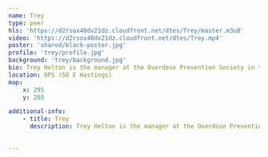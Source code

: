 ```yaml
---
name: Trey
type: peer
hls: 'https://d2rsox40dv21dz.cloudfront.net/dtes/Trey/master.m3u8'
video: 'https://d2rsox40dv21dz.cloudfront.net/dtes/Trey.mp4'
poster: 'shared/black-poster.jpg'
profile: 'trey/profile.jpg'
background: 'trey/background.jpg'
bio: Trey Helton is the manager at the Overdose Prevention Society in the Downtown Eastside. Trey is a well-known artist in the area as well as promoting the artistic abilities of others in the DTES. One of Trey’s hopes for the future is that one day stigma toward drug users in a medical environment will be a thing of the past.
location: OPS (58 E Hastings)
map:
    x: 295
    y: 280

additional-info: 
    - title: Trey
      description: Trey Helton is the manager at the Overdose Prevention Society in the Downtown Eastside. Trey is a well-known artist in the area as well as promoting the artistic abilities of others in the DTES. One of Trey’s hopes for the future is that one day stigma toward drug users in a medical environment will be a thing of the past.
    

---
```

